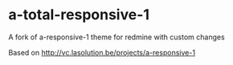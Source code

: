 a-total-responsive-1
====================

A fork of a-responsive-1 theme for redmine with custom changes


Based on http://vc.lasolution.be/projects/a-responsive-1
